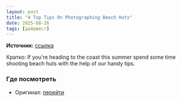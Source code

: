 ```yaml
---
layout: post
title: "4 Top Tips On Photographing Beach Huts"
date: 2025-08-26
tags: [дайджест]
---
```


**Источник:** [ссылка](https://www.ephotozine.com/article/4-top-tips-on-photographing-beach-huts-17030)

Кратко: If you're heading to the coast this summer spend some time shooting beach huts with the help of our handy tips.

### Где посмотреть
- Оригинал: [перейти]({link})
